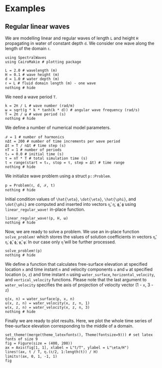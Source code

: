 # Examples

## Regular linear waves

We are modelling linear and regular waves of length `L` and height `H` propagating in water of constant depth `d`. We consider one wave along the length of the domain `ℓ`. 

```@example 1
using SpectralWaves
using CairoMakie # plotting package

L = 2.0 # wavelength (m)
H = 0.1 # wave height (m)
d = 1.0 # water depth (m)
ℓ = L # fluid domain length (m) - one wave
nothing # hide
```

We need a wave period `T`.

```@example 1
k = 2π / L # wave number (rad/m)
ω = sqrt(g * k * tanh(k * d)) # angular wave frequency (rad/s)
T = 2π / ω # wave period (s)
nothing # hide
```

We define a number of numerical model parameters.

```@example 1
ℐ = 1 # number of harmonics
nΔt = 200 # number of time increments per wave period
Δt = T / nΔt # time step (s)
nT = 1 # number of periods
t₀ = 0.0 # initial time (s)
τ = nT * T # total simulation time (s)
t = range(start = t₀, stop = τ, step = Δt) # time range
nothing # hide
```

We initialize wave problem using a struct `p::Problem`.

```@example 1
p = Problem(ℓ, d, ℐ, t)
nothing # hide
```

Initial condition values of ``\hat{\eta}``, ``\dot{\eta}``, ``\hat{\phi}``, and ``\dot{\phi}`` are computed and inserted into vectors `η̂`, `η̇`, `ϕ̂`, `ϕ̇` using `linear_regular_wave!` in-place function.

```@example 1
linear_regular_wave!(p, H, ω)
nothing # hide
```

Now, we are ready to solve a problem. We use an in-place function `solve_problem!` which stores the values of solution coefficients in vectors `η̂`, `η̇`, `ϕ̂`, `ϕ̇`, `ψ̂`, `ψ̇`. In our case only `η̂` will be further processed.

```@example 1
solve_problem!(p)
nothing # hide
```

We define a function that calculates free-surface elevation at specified location `x` and time instant `n` and velocity components `u` and `w` at specified location (`x`, `z`) and time instant `n` using `water_surface`, `horizontal_velocity`, and `vertical_velocity` functions. Please note that the last argument to `water_velocity` specifies the axis of projection of velocity vector (1 - ``x``, 3 - ``z``)

```@example 1
η(x, n) = water_surface(p, x, n)
u(x, z, n) = water_velocity(x, z, n, 1)
w(x, z, n) = water_velocity(x, z, n, 3)
nothing # hide
```

Finally we are ready to plot results. Here, we plot the whole time series of free-surface elevation corresponding to the middle of a domain.

```@example 1
set_theme!(merge(theme_latexfonts(), Theme(fontsize=9))) # set latex fonts of size 9
fig = Figure(size = (400, 200)) 
ax = Axis(fig[1, 1], xlabel = L"t/T", ylabel = L"\eta/H")
lines!(ax, t / T, η.(ℓ/2, 1:length(t)) / H)
limits!(ax, 0, 1, -1, 1)
fig
```
